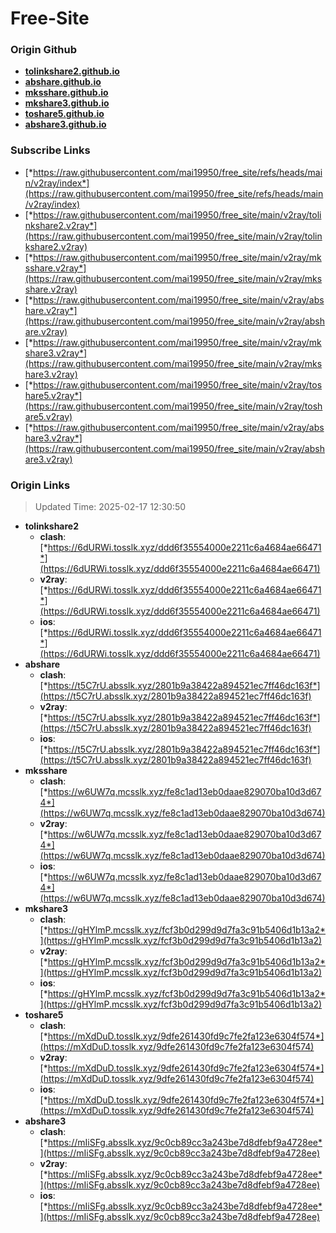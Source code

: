 # Free-Site

### Origin Github

- [**tolinkshare2.github.io**](https://github.com/tolinkshare2/tolinkshare2.github.io)
- [**abshare.github.io**](https://github.com/abshare/abshare.github.io)
- [**mksshare.github.io**](https://github.com/mksshare/mksshare.github.io)
- [**mkshare3.github.io**](https://github.com/mkshare3/mkshare3.github.io)
- [**toshare5.github.io**](https://github.com/toshare5/toshare5.github.io)
- [**abshare3.github.io**](https://github.com/abshare3/abshare3.github.io)

### Subscribe Links

- [*https://raw.githubusercontent.com/mai19950/free_site/refs/heads/main/v2ray/index*](https://raw.githubusercontent.com/mai19950/free_site/refs/heads/main/v2ray/index)
- [*https://raw.githubusercontent.com/mai19950/free_site/main/v2ray/tolinkshare2.v2ray*](https://raw.githubusercontent.com/mai19950/free_site/main/v2ray/tolinkshare2.v2ray)
- [*https://raw.githubusercontent.com/mai19950/free_site/main/v2ray/mksshare.v2ray*](https://raw.githubusercontent.com/mai19950/free_site/main/v2ray/mksshare.v2ray)
- [*https://raw.githubusercontent.com/mai19950/free_site/main/v2ray/abshare.v2ray*](https://raw.githubusercontent.com/mai19950/free_site/main/v2ray/abshare.v2ray)
- [*https://raw.githubusercontent.com/mai19950/free_site/main/v2ray/mkshare3.v2ray*](https://raw.githubusercontent.com/mai19950/free_site/main/v2ray/mkshare3.v2ray)
- [*https://raw.githubusercontent.com/mai19950/free_site/main/v2ray/toshare5.v2ray*](https://raw.githubusercontent.com/mai19950/free_site/main/v2ray/toshare5.v2ray)
- [*https://raw.githubusercontent.com/mai19950/free_site/main/v2ray/abshare3.v2ray*](https://raw.githubusercontent.com/mai19950/free_site/main/v2ray/abshare3.v2ray)

### Origin Links

> Updated Time: 2025-02-17 12:30:50

- **tolinkshare2**
  - **clash**: [*https://6dURWi.tosslk.xyz/ddd6f35554000e2211c6a4684ae66471*](https://6dURWi.tosslk.xyz/ddd6f35554000e2211c6a4684ae66471)
  - **v2ray**: [*https://6dURWi.tosslk.xyz/ddd6f35554000e2211c6a4684ae66471*](https://6dURWi.tosslk.xyz/ddd6f35554000e2211c6a4684ae66471)
  - **ios**: [*https://6dURWi.tosslk.xyz/ddd6f35554000e2211c6a4684ae66471*](https://6dURWi.tosslk.xyz/ddd6f35554000e2211c6a4684ae66471)
- **abshare**
  - **clash**: [*https://t5C7rU.absslk.xyz/2801b9a38422a894521ec7ff46dc163f*](https://t5C7rU.absslk.xyz/2801b9a38422a894521ec7ff46dc163f)
  - **v2ray**: [*https://t5C7rU.absslk.xyz/2801b9a38422a894521ec7ff46dc163f*](https://t5C7rU.absslk.xyz/2801b9a38422a894521ec7ff46dc163f)
  - **ios**: [*https://t5C7rU.absslk.xyz/2801b9a38422a894521ec7ff46dc163f*](https://t5C7rU.absslk.xyz/2801b9a38422a894521ec7ff46dc163f)
- **mksshare**
  - **clash**: [*https://w6UW7q.mcsslk.xyz/fe8c1ad13eb0daae829070ba10d3d674*](https://w6UW7q.mcsslk.xyz/fe8c1ad13eb0daae829070ba10d3d674)
  - **v2ray**: [*https://w6UW7q.mcsslk.xyz/fe8c1ad13eb0daae829070ba10d3d674*](https://w6UW7q.mcsslk.xyz/fe8c1ad13eb0daae829070ba10d3d674)
  - **ios**: [*https://w6UW7q.mcsslk.xyz/fe8c1ad13eb0daae829070ba10d3d674*](https://w6UW7q.mcsslk.xyz/fe8c1ad13eb0daae829070ba10d3d674)
- **mkshare3**
  - **clash**: [*https://gHYlmP.mcsslk.xyz/fcf3b0d299d9d7fa3c91b5406d1b13a2*](https://gHYlmP.mcsslk.xyz/fcf3b0d299d9d7fa3c91b5406d1b13a2)
  - **v2ray**: [*https://gHYlmP.mcsslk.xyz/fcf3b0d299d9d7fa3c91b5406d1b13a2*](https://gHYlmP.mcsslk.xyz/fcf3b0d299d9d7fa3c91b5406d1b13a2)
  - **ios**: [*https://gHYlmP.mcsslk.xyz/fcf3b0d299d9d7fa3c91b5406d1b13a2*](https://gHYlmP.mcsslk.xyz/fcf3b0d299d9d7fa3c91b5406d1b13a2)
- **toshare5**
  - **clash**: [*https://mXdDuD.tosslk.xyz/9dfe261430fd9c7fe2fa123e6304f574*](https://mXdDuD.tosslk.xyz/9dfe261430fd9c7fe2fa123e6304f574)
  - **v2ray**: [*https://mXdDuD.tosslk.xyz/9dfe261430fd9c7fe2fa123e6304f574*](https://mXdDuD.tosslk.xyz/9dfe261430fd9c7fe2fa123e6304f574)
  - **ios**: [*https://mXdDuD.tosslk.xyz/9dfe261430fd9c7fe2fa123e6304f574*](https://mXdDuD.tosslk.xyz/9dfe261430fd9c7fe2fa123e6304f574)
- **abshare3**
  - **clash**: [*https://mIiSFg.absslk.xyz/9c0cb89cc3a243be7d8dfebf9a4728ee*](https://mIiSFg.absslk.xyz/9c0cb89cc3a243be7d8dfebf9a4728ee)
  - **v2ray**: [*https://mIiSFg.absslk.xyz/9c0cb89cc3a243be7d8dfebf9a4728ee*](https://mIiSFg.absslk.xyz/9c0cb89cc3a243be7d8dfebf9a4728ee)
  - **ios**: [*https://mIiSFg.absslk.xyz/9c0cb89cc3a243be7d8dfebf9a4728ee*](https://mIiSFg.absslk.xyz/9c0cb89cc3a243be7d8dfebf9a4728ee)
